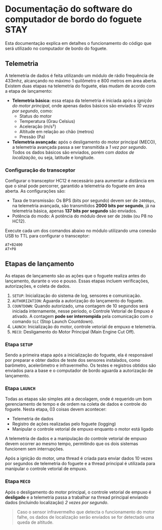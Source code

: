 # Documentação do software do computador de bordo do foguete STAY

Esta documentação explica em detalhes o funcionamento do código que será utilizado no computador de bordo do foguete.

## Telemetria

A telemetria de dados é feita utilizando um módulo de rádio frequência de 433mhz, alcançando no máximo 1 quilômetro e 800 metros em área aberta. Existem duas etapas na telemetria do foguete, elas mudam de acordo com a etapa de lançamento:

- **Telemetria básica:** essa etapa da telemetria é iniciada após a *ignição do motor principal*, onde apenas dados básicos são enviados *10 vezes por segundo*, como:
  - Status do motor
  - Temperatura (Grau Celsius)
  - Aceleração (m/s²)
  - Altitude em relação ao chão (metros)
  - Pressão (Pa)
- **Telemetria avançada:** após o desligamento do motor principal (MECO), a telemetria avançada passa a ser transmitida a *1 vez por segundo*. Todos os dados básicos são enviados, porém com *dados de localização*, ou seja, latitude e longitude.

### Configuração do transceptor

Configurar o transceptor HC12 é necessário para aumentar a distância em que o sinal pode percorrer, garantido a telemetria do foguete em área aberta. As configurações são:

- Taxa de transmissão: Os BPS (bits por segundo) devem ser de `2400bps`, na telemetria avançada, são transmitidos **2000 bits por segundo**, já na telemetria básica, apenas **137 bits por segundo** são enviados.
- Potência do modo: A potência do módulo deve ser de `20dBm` (ou P8 no HC12).

Execute cada um dos comandos abaixo no módulo utilizando uma conexão USB to TTL para configurar o transceptor:

```at
AT+B2400
AT+P8
```

## Etapas de lançamento

As etapas de lançamento são as ações que o foguete realiza antes do lançamento, durante o voo e pouso. Essas etapas incluem verificações, autorizações, e coleta de dados.

1. `SETUP`: Inicialização do sistema de log, sensores e comunicação.
2. `AUTHORIZATION`: Aguarda a autorização do lançamento do foguete.
3. `COUNTDOWN`: Quando autorizado, uma contagem de 10 segundos será iniciada internamente, nesse período, o Controle Vetorial de Empuxo é ativado. A contagem **pode ser interrompida** pela comunicação com o comando `SLC` (Stop Launch Countdown).
4. `LAUNCH`: Inicialização do motor, controle vetorial de empuxo e telemetria.
5. `MECO`: Desligamento do Motor Principal (Main Engine Cut Off).

### Etapa `SETUP`

Sendo a primeira etapa após a inicialização do foguete, ela é responsável por preparar e obter dados de teste dos sensores instalados, como barômetro, acelerômetro e infravermelho. Os testes e registros obtidos são enviados para a base e o computador de bordo aguarda a autorização de lançamento.

### Etapa `LAUNCH`

Todas as etapas são simples até a decolagem, onde é requerido um bom gerenciamento de tempo e de ordem na coleta de dados e controle do foguete. Nesta etapa, 03 coisas devem acontecer:

- Telemetria de dados
- Registro de ações realizadas pelo foguete (logging)
- Manipular o controle vetorial de empuxo enquanto o motor está ligado

A telemetria de dados e a manipulação do controle vetorial de empuxo devem ocorrer ao mesmo tempo, permitindo que os dois sistemas funcionem sem interrupções.

Após a ignição do motor, uma thread é criada para enviar dados 10 vezes por segundos de telemetria do foguete e a thread principal é utilizada para manipular o controle vetorial de empuxo.

### Etapa `MECO`

Após o desligamento do motor principal, o controle vetorial de empuxo é **desligado** e a telemetria passa a trabalhar na thread principal enviando dados (incluindo localização) *2 vezes por segundo*.

> Caso o sensor infravermelho que detecta o funcionamento do motor falhe, os dados de localização serão enviados se for detectado uma queda de altitude.